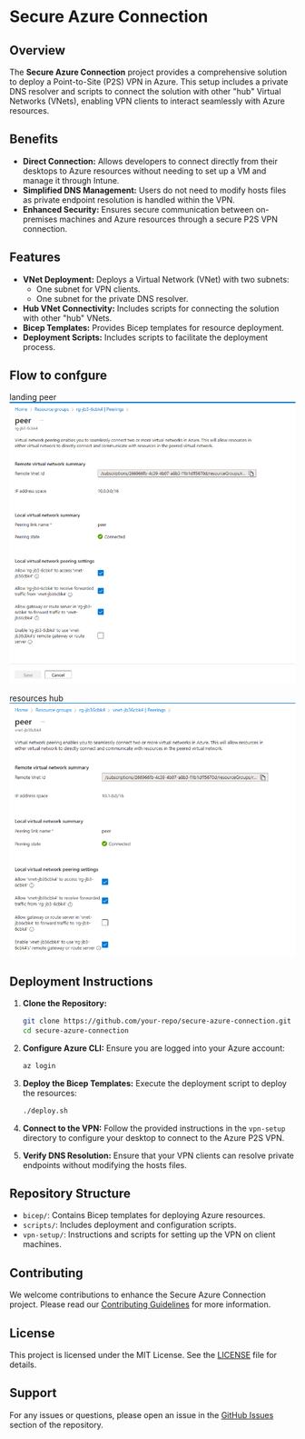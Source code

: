 # Secure Azure Connection

## Overview

The **Secure Azure Connection** project provides a comprehensive solution to deploy a Point-to-Site (P2S) VPN in Azure. This setup includes a private DNS resolver and scripts to connect the solution with other "hub" Virtual Networks (VNets), enabling VPN clients to interact seamlessly with Azure resources.

## Benefits

- **Direct Connection:** Allows developers to connect directly from their desktops to Azure resources without needing to set up a VM and manage it through Intune.
- **Simplified DNS Management:** Users do not need to modify hosts files as private endpoint resolution is handled within the VPN.
- **Enhanced Security:** Ensures secure communication between on-premises machines and Azure resources through a secure P2S VPN connection.

## Features

- **VNet Deployment:** Deploys a Virtual Network (VNet) with two subnets:
  - One subnet for VPN clients.
  - One subnet for the private DNS resolver.
- **Hub VNet Connectivity:** Includes scripts for connecting the solution with other "hub" VNets.
- **Bicep Templates:** Provides Bicep templates for resource deployment.
- **Deployment Scripts:** Includes scripts to facilitate the deployment process.

## Flow to confgure

landing peer
![alt text](image.png)

resources hub
![alt text](image-1.png)

## Deployment Instructions

1. **Clone the Repository:**

   ```bash
   git clone https://github.com/your-repo/secure-azure-connection.git
   cd secure-azure-connection
   ```

2. **Configure Azure CLI:**
   Ensure you are logged into your Azure account:

   ```bash
   az login
   ```

3. **Deploy the Bicep Templates:**
   Execute the deployment script to deploy the resources:

   ```bash
   ./deploy.sh
   ```

4. **Connect to the VPN:**
   Follow the provided instructions in the `vpn-setup` directory to configure your desktop to connect to the Azure P2S VPN.

5. **Verify DNS Resolution:**
   Ensure that your VPN clients can resolve private endpoints without modifying the hosts files.

## Repository Structure

- `bicep/`: Contains Bicep templates for deploying Azure resources.
- `scripts/`: Includes deployment and configuration scripts.
- `vpn-setup/`: Instructions and scripts for setting up the VPN on client machines.

## Contributing

We welcome contributions to enhance the Secure Azure Connection project. Please read our [Contributing Guidelines](CONTRIBUTING.md) for more information.

## License

This project is licensed under the MIT License. See the [LICENSE](LICENSE) file for details.

## Support

For any issues or questions, please open an issue in the [GitHub Issues](https://github.com/your-repo/secure-azure-connection/issues) section of the repository.
